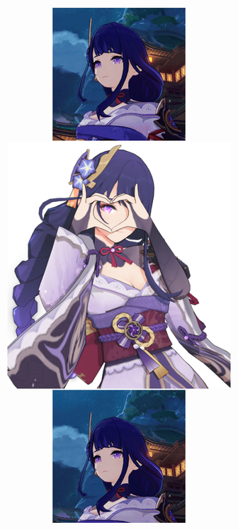 <p align="center">
  <img src="raiden.gif"></img>
  <br>
  <img src="raiden.png"></img>
  <br>
  <img src="raidens.gif"></img>
</p>

